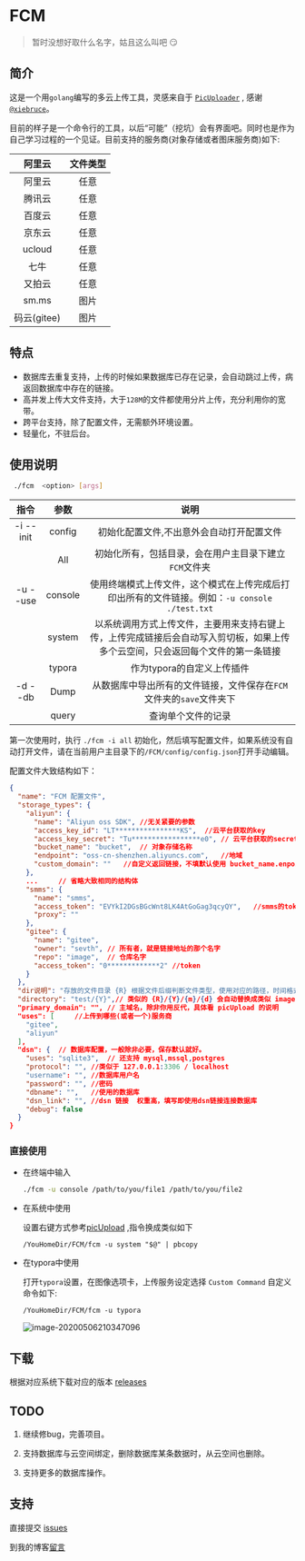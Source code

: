 # FCM

> 暂时没想好取什么名字，姑且这么叫吧 :smirk:

## 简介

这是一个用`golang`编写的多云上传工具，灵感来自于 [`PicUploader`](https://github.com/sevth-developer/PicUploader) , 感谢[`@xiebruce`](https://github.com/xiebruce)。

目前的样子是一个命令行的工具，以后“可能”（挖坑）会有界面吧。同时也是作为自己学习过程的一个见证。目前支持的服务商(对象存储或者图床服务商)如下:

|   阿里云    | 文件类型 |
| :---------: | :------: |
|   阿里云    |   任意   |
|   腾讯云    |   任意   |
|   百度云    |   任意   |
|   京东云    |   任意   |
|   ucloud    |   任意   |
|    七牛     |   任意   |
|   又拍云    |   任意   |
|    sm.ms    |   图片   |
| 码云(gitee) |   图片   |

## 特点

- 数据库去重复支持，上传的时候如果数据库已存在记录，会自动跳过上传，病返回数据库中存在的链接。
- 高并发上传大文件支持，大于`128M`的文件都使用分片上传，充分利用你的宽带。
- 跨平台支持，除了配置文件，无需额外环境设置。
- 轻量化，不驻后台。

## 使用说明

```bash
 ./fcm  <option> [args]
```

|    指令    |  参数   |                             说明                             |
| :--------: | :-----: | :----------------------------------------------------------: |
| -i  --init | config  |          初始化配置文件,不出意外会自动打开配置文件           |
|            |   All   |    初始化所有，包括目录，会在用户主目录下建立`FCM`文件夹     |
| -u   --use | console | 使用终端模式上传文件，这个模式在上传完成后打印出所有的文件链接。例如：`-u console ./test.txt` |
|            | system  | 以系统调用方式上传文件，主要用来支持右键上传，上传完成链接后会自动写入剪切板，如果上传多个云空间，只会返回每个文件的第一条链接 |
|            | typora  |                  作为typora的自定义上传插件                  |
|  -d  --db  |  Dump   | 从数据库中导出所有的文件链接，文件保存在`FCM`文件夹的`save`文件夹下 |
|            |  query  |                      查询单个文件的记录                      |

第一次使用时，执行 `./fcm -i all` 初始化，然后填写配置文件，如果系统没有自动打开文件，请在当前用户主目录下的`/FCM/config/config.json`打开手动编辑。

配置文件大致结构如下：

```json
{
  "name": "FCM 配置文件",
  "storage_types": {
    "aliyun": {
      "name": "Aliyun oss SDK",	//无关紧要的参数
      "access_key_id": "LT****************KS",	//云平台获取的key
      "access_key_secret": "Tu*****************e0",	// 云平台获取的secret
      "bucket_name": "bucket",	// 对象存储名称
      "endpoint": "oss-cn-shenzhen.aliyuncs.com",	//地域
      "custom_domain": ""	//自定义返回链接，不填默认使用 bucket_name.enpoint 拼接
    },
    ...		// 省略大致相同的结构体
    "smms": {
      "name": "smms",
      "access_token": "EVYkI2DGsBGcWnt8LK4AtGoGag3qcyQY",	//smms的token
      "proxy": ""
    },
    "gitee": {
      "name": "gitee",
      "owner": "sevth",	// 所有者，就是链接地址的那个名字
      "repo": "image",	// 仓库名字
      "access_token": "0*************2"	//token
    }
  },
  "dir说明": "存放的文件目录 {R} 根据文件后缀判断文件类型，使用对应的路径，时间格式 {Y} 2020 {y} 20 {M} Apr {m} 04 {d} 01",
  "directory": "test/{Y}",// 类似的 {R}/{Y}/{m}/{d} 会自动替换成类似 image/2020/5/1 的形式，{R}是根据文件类型判断的。
  "primary_domain": "",	// 主域名，除非你用反代，具体看 picUpload 的说明
  "uses": [		//上传到哪些(或者一个)服务商
    "gitee",
    "aliyun"		
  ],
  "dsn": {	// 数据库配置，一般除非必要，保存默认就好。
    "uses": "sqlite3",	// 还支持 mysql,mssql,postgres
    "protocol": "",	//类似于 127.0.0.1:3306 / localhost
    "username": "",	//数据库用户名
    "password": "",	//密码
    "dbname": "",	//使用的数据库
    "dsn_link": "",	//dsn 链接  权重高，填写即使用dsn链接连接数据库
    "debug": false
  }
}
```

### 直接使用

- 在终端中输入

  ```bash
  ./fcm -u console /path/to/you/file1 /path/to/you/file2
  ```

- 在系统中使用

  设置右键方式参考[picUpload](https://github.com/sevth-developer/PicUploader) ,指令换成类似如下 

  ```
  /YouHomeDir/FCM/fcm -u system "$@" | pbcopy
  ```

- 在typora中使用

  打开`typora`设置，在图像选项卡，上传服务设定选择 `Custom Command` 自定义命令如下:

  ```
  /YouHomeDir/FCM/fcm -u typora
  ```

  ![image-20200506210347096](https://img.sevth.com/test/2020/LdvdVVVWHlMbSFIC.png)



## 下载

根据对应系统下载对应的版本 [releases](https://github.com/sevth-developer/FCM/releases)

## TODO

1. 继续修bug，完善项目。

1. 支持数据库与云空间绑定，删除数据库某条数据时，从云空间也删除。
2. 支持更多的数据库操作。

## 支持

直接提交 [issues](https://github.com/sevth-developer/FCM/issues)

到我的博客[留言](https://sevth.com/message/)